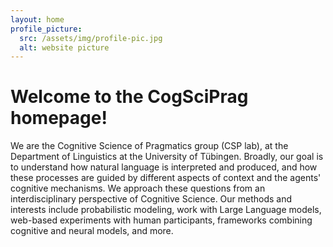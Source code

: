 ```yaml
---
layout: home
profile_picture:
  src: /assets/img/profile-pic.jpg
  alt: website picture
---
```


<h1>Welcome to the CogSciPrag homepage!</h1>
<p>
  We are the Cognitive Science of Pragmatics group (CSP lab), at the Department of Linguistics at the University of Tübingen. Broadly, our goal is to understand how natural language is interpreted and produced, and how these processes are guided by different aspects of context and the agents' cognitive mechanisms. We approach these questions from an interdisciplinary perspective of Cognitive Science. Our methods and interests include probabilistic modeling, work with Large Language models, web-based experiments with human participants, frameworks combining cognitive and neural models, and more.
</p>
